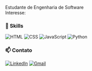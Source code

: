 Estudante de Engenharia de Software  
Interesse: 

### 🚀 Skills
![HTML](https://img.shields.io/badge/-HTML5-E34F26?style=flat&logo=html5&logoColor=white)
![CSS](https://img.shields.io/badge/-CSS3-1572B6?style=flat&logo=css3)
![JavaScript](https://img.shields.io/badge/-JavaScript-F7DF1E?style=flat&logo=javascript&logoColor=black)
![Python](https://img.shields.io/badge/-Python-3776AB?style=flat&logo=python&logoColor=white)

### 📫 Contato
[![LinkedIn](https://img.shields.io/badge/-LinkedIn-blue?style=flat&logo=linkedin&logoColor=white)](https://www.linkedin.com/in/gabriel-hombris-890abb362/)
[![Gmail](https://img.shields.io/badge/-Email-c14438?style=flat&logo=gmail&logoColor=white)](mailto:gabriel.hombris@gmail.com)

<!---
gHombris/gHombris is a ✨ special ✨ repository because its `README.md` (this file) appears on your GitHub profile.
You can click the Preview link to take a look at your changes.
--->
